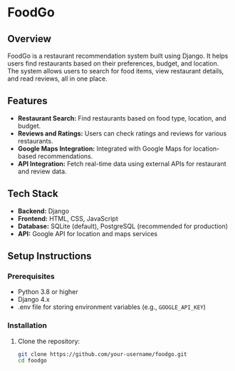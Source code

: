 # FoodGo

## Overview
FoodGo is a restaurant recommendation system built using Django. It helps users find restaurants based on their preferences, budget, and location. The system allows users to search for food items, view restaurant details, and read reviews, all in one place.

## Features
- **Restaurant Search:** Find restaurants based on food type, location, and budget.
- **Reviews and Ratings:** Users can check ratings and reviews for various restaurants.
- **Google Maps Integration:** Integrated with Google Maps for location-based recommendations.
- **API Integration:** Fetch real-time data using external APIs for restaurant and review data.

## Tech Stack
- **Backend:** Django
- **Frontend:** HTML, CSS, JavaScript
- **Database:** SQLite (default), PostgreSQL (recommended for production)
- **API:** Google API for location and maps services

## Setup Instructions

### Prerequisites
- Python 3.8 or higher
- Django 4.x
- .env file for storing environment variables (e.g., `GOOGLE_API_KEY`)

### Installation

1. Clone the repository:
   ```bash
   git clone https://github.com/your-username/foodgo.git
   cd foodgo
